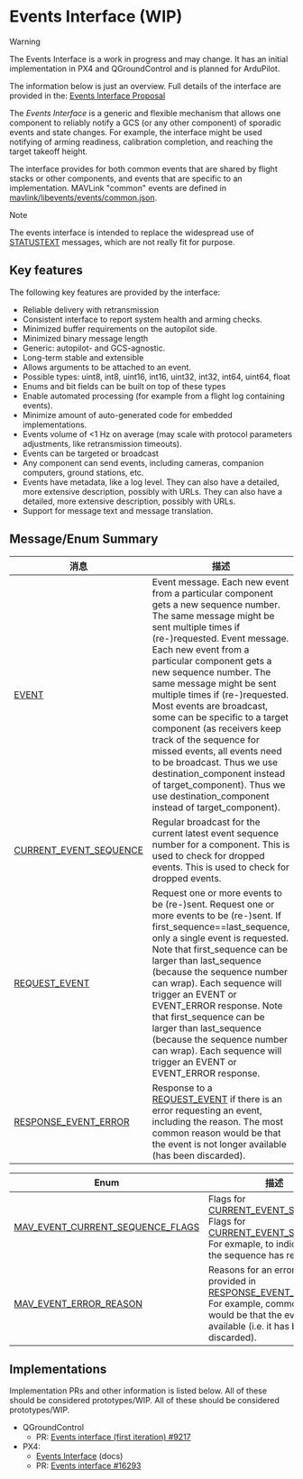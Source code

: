 # Events Interface (WIP)

> [!WARNING]
> The Events Interface is a work in progress and may change.
> It has an initial implementation in PX4 and QGroundControl and is planned for ArduPilot.
>
> The information below is just an overview.
> Full details of the interface are provided in the: [Events Interface Proposal](https://docs.google.com/document/d/18qdDgfML97lItom09MJhngYnFzAm1zFdmlCKG7TaBpg/edit)

The _Events Interface_ is a generic and flexible mechanism that allows one component to reliably notify a GCS (or any other component) of sporadic events and state changes.
For example, the interface might be used notifying of arming readiness, calibration completion, and reaching the target takeoff height.

The interface provides for both common events that are shared by flight stacks or other components, and events that are specific to an implementation.
MAVLink "common" events are defined in [mavlink/libevents/events/common.json](https://github.com/mavlink/libevents/blob/master/events/common.json).

> [!NOTE]
> The events interface is intended to replace the widespread use of [STATUSTEXT](../messages/common.md#STATUSTEXT) messages, which are not really fit for purpose.

## Key features

The following key features are provided by the interface:

- Reliable delivery with retransmission
- Consistent interface to report system health and arming checks.
- Minimized buffer requirements on the autopilot side.
- Minimized binary message length
- Generic: autopilot- and GCS-agnostic.
- Long-term stable and extensible
- Allows arguments to be attached to an event.
- Possible types: uint8, int8, uint16, int16, uint32, int32, int64, uint64, float
- Enums and bit fields can be built on top of these types
- Enable automated processing (for example from a flight log containing events).
- Minimize amount of auto-generated code for embedded implementations.
- Events volume of <1 Hz on average (may scale with protocol parameters adjustments, like retransmission timeouts).
- Events can be targeted or broadcast
- Any component can send events, including cameras, companion computers, ground stations, etc.
- Events have metadata, like a log level. They can also have a detailed, more extensive description, possibly with URLs. They can also have a detailed, more extensive description, possibly with URLs.
- Support for message text and message translation.

## Message/Enum Summary

| 消息                                                                                                                                                  | 描述                                                                                                                                                                                                                                                                                                                                                                                                                                                                                                                                                                                                                                                                                                                                                                                                                                                                                                            |
| --------------------------------------------------------------------------------------------------------------------------------------------------- | ------------------------------------------------------------------------------------------------------------------------------------------------------------------------------------------------------------------------------------------------------------------------------------------------------------------------------------------------------------------------------------------------------------------------------------------------------------------------------------------------------------------------------------------------------------------------------------------------------------------------------------------------------------------------------------------------------------------------------------------------------------------------------------------------------------------------------------------------------------------------------------------------------------- |
| <a id="EVENT"></a>[EVENT](../messages/common.md#EVENT)                                                                                              | Event message. Each new event from a particular component gets a new sequence number. The same message might be sent multiple times if (re-)requested. Event message. Each new event from a particular component gets a new sequence number. The same message might be sent multiple times if (re-)requested. Most events are broadcast, some can be specific to a target component (as receivers keep track of the sequence for missed events, all events need to be broadcast. Thus we use destination_component instead of target_component). Thus we use destination_component instead of target_component). |
| <a id="CURRENT_EVENT_SEQUENCE"></a>[CURRENT_EVENT_SEQUENCE](../messages/common.md#CURRENT_EVENT_SEQUENCE) | Regular broadcast for the current latest event sequence number for a component. This is used to check for dropped events. This is used to check for dropped events.                                                                                                                                                                                                                                                                                                                                                                                                                                                                                                                                                                                                                                                                                           |
| <a id="REQUEST_EVENT"></a>[REQUEST_EVENT](../messages/common.md#REQUEST_EVENT)                                                 | Request one or more events to be (re-)sent. Request one or more events to be (re-)sent. If first_sequence==last_sequence, only a single event is requested. Note that first_sequence can be larger than last_sequence (because the sequence number can wrap). Each sequence will trigger an EVENT or EVENT_ERROR response. Note that first_sequence can be larger than last_sequence (because the sequence number can wrap). Each sequence will trigger an EVENT or EVENT_ERROR response.                                                 |
| <a id="RESPONSE_EVENT_ERROR"></a>[RESPONSE_EVENT_ERROR](../messages/common.md#RESPONSE_EVENT_ERROR)       | Response to a [REQUEST_EVENT](#REQUEST_EVENT) if there is an error requesting an event, including the reason. The most common reason would be that the event is not longer available (has been discarded).                                                                                                                                                                                                                                                                                                                                                                                                                                                                                                                                                                                                                            |

| Enum                                                                                                                                                                                                              | 描述                                                                                                                                                                                                                                                                                                                             |
| ----------------------------------------------------------------------------------------------------------------------------------------------------------------------------------------------------------------- | ------------------------------------------------------------------------------------------------------------------------------------------------------------------------------------------------------------------------------------------------------------------------------------------------------------------------------ |
| <a id="MAV_EVENT_CURRENT_SEQUENCE_FLAGS"></a>[MAV_EVENT_CURRENT_SEQUENCE_FLAGS](../messages/common.md#CURRENT_EVENT_SEQUENCE) | Flags for [CURRENT_EVENT_SEQUENCE](#CURRENT_EVENT_SEQUENCE). Flags for <a href="#CURRENT_EVENT_SEQUENCE">CURRENT_EVENT_SEQUENCE</a>. For exmaple, to indicate when the sequence has reset. |
| <a id="MAV_EVENT_ERROR_REASON"></a>[MAV_EVENT_ERROR_REASON](../messages/common.md#MAV_EVENT_ERROR_REASON)                                          | Reasons for an error, as provided in [RESPONSE_EVENT_ERROR](#RESPONSE_EVENT_ERROR). For example, common error would be that the event is not available (i.e. it has been discarded).              |

## Implementations

Implementation PRs and other information is listed below. All of these should be considered prototypes/WIP.
All of these should be considered prototypes/WIP.

- QGroundControl
  - PR: [Events interface (first iteration) #9217](https://github.com/mavlink/qgroundcontrol/pull/9217)
- PX4:
  - [Events Interface](http://docs.px4.io/master/en/concept/events_interface.html) (docs)
  - PR: [Events interface #16293](https://github.com/PX4/PX4-Autopilot/pull/16293)
